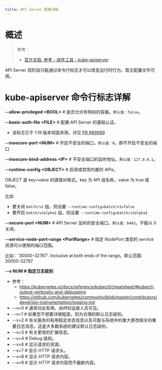 ```yaml
---
title: API Server 配置详解
---
```


# 概述

> 参考：
>
> - [官方文档, 参考 - 组件工具 - kube-apiserver](https://kubernetes.io/docs/reference/command-line-tools-reference/kube-apiserver/)

API Server 现阶段只能通过命令行标志才可以改变运行时行为。暂无配置文件可用。

# kube-apiserver 命令行标志详解

**--allow-privileged \<BOOL>** # 是否允许有特权的容器。`默认值：false`。

**--basic-auth-file \<FILE>** # 配置 API Server 的基础认证。

- 该标志已于 1.19 版本彻底弃用。详见 [PR #89069](https://github.com/kubernetes/kubernetes/pull/89069)

**--insecure-port \<NUM>** # 开启不安全的端口。`默认值：0`，即不开启不安全的端口

**--insecure-bind-address \<IP>** # 不安全端口的监听地址。`默认值：127.0.0.1`。

**--runtime-config \<OBJECT>** # 启用或禁用内置的 APIs。

OBJECT 是 key=value 的键值对格式。key 为 API 组名称，value 为 true 或 false。

比如

- 要关闭 `batch/v1` 组，则设置 `--runtime-config=batch/v1=false`
- 要开启 `batch/v2alpha1` 组，则设置 `--runtime-config=batch/v2alpha1`

**--secure-port \<NUM>** # API Server 监听的安全端口。`默认值：6443`。不能以 0 关闭。

**--service-node-port-range \<PortRange>** # 指定 NodePort 类型的 service 资源可以使用的端口范围。

比如：'30000-32767'. Inclusive at both ends of the range。默认范围: 30000-32767

**--v NUM # 指定日志级别**

- 参考：
  - https://kubernetes.io/docs/reference/kubectl/cheatsheet/#kubectl-output-verbosity-and-debugging
  - https://github.com/kubernetes/community/blob/master/contributors/devel/sig-instrumentation/logging.md
- --v=0 # 通常对此有用，*始终*对运维人员可见。
- --v=1 # 如果您不想要详细程度，则为合理的默认日志级别。
- --v=2 # 有关服务的有用稳定状态信息以及可能与系统中的重大更改相关的重要日志消息。这是大多数系统的建议默认日志级别。
- --v=3 # 有关更改的扩展信息。
- --v=4 # Debug 级别。
- --v=6 # 显示请求的资源。
- --v=7 # 显示 HTTP 请求头。
- --v=8 # 显示 HTTP 请求内容。
- --v=9 # 显示 HTTP 请求内容而不截断内容。
